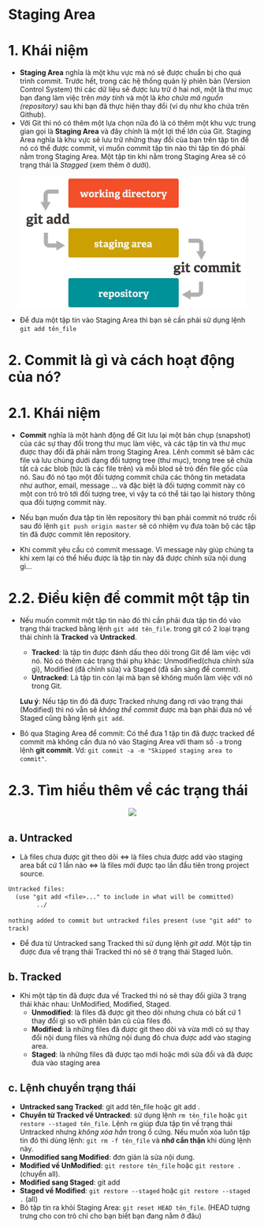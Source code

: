 # Staging Area
# 1. Khái niệm
- **Staging Area** nghĩa là một khu vực mà nó sẽ được chuẩn bị cho quá trình commit. Trước hết, trong các hệ thống quản lý phiên bản (Version Control System) thì các dữ liệu sẽ được lưu trữ ở hai nơi, một là thư mục bạn đang làm việc trên *máy tính* và một là *kho chứa mã nguồn (repository)* sau khi bạn đã thực hiện thay đổi (ví dụ như kho chứa trên Github).
- Với Git thì nó có thêm một lựa chọn nữa đó là có thêm một khu vực trung gian gọi là **Staging Area** và đây chính là một lợi thế lớn của Git. Staging Area nghĩa là khu vực sẽ lưu trữ những thay đổi của bạn trên tập tin để nó có thể được commit, vì muốn commit tập tin nào thì tập tin đó phải nằm trong Staging Area. Một tập tin khi nằm trong Staging Area sẽ có trạng thái là *Stagged* (xem thêm ở dưới). 


<p align="center">
    <img width="460" src="./image/hd_staging_area.png">
</p>

- Để đưa một tập tin vào Staging Area thì bạn sẽ cần phải sử dụng lệnh `git add tên_file`

# 2. Commit là gì và cách hoạt động của nó?

# 2.1. Khái niệm
- **Commit** nghĩa là một hành động để Git lưu lại một bản chụp (snapshot) của các sự thay đổi trong thư mục làm việc, và các tập tin và thư mục được thay đổi đã phải nằm trong Staging Area. Lênh commit sẽ băm các file và lưu chúng dưới dạng đối tượng tree (thư mục), trong tree sẽ chứa tất cả các blob (tức là các file trên) và mỗi blod sẽ trỏ đến file gốc của nó. Sau đó nó tạo một đối tượng commit chứa các thông tin metadata như author, email, message ... và đặc biệt là đối tượng commit này có một con trỏ trỏ tới đối tượng tree, vì vậy ta có thể tái tạo lại history thông qua đối tượng commit này.

- Nếu bạn muốn đưa tập tin lên repository thì bạn phải commit nó trước rồi sau đó lệnh `git push origin master` sẽ có nhiệm vụ đưa toàn bộ các tập tin đã được commit lên repository.
- Khi commit yêu cầu có commit message. Vì message này giúp chúng ta khi xem lại có thể hiểu được là tập tin này đã được chỉnh sửa nội dung gì...

# 2.2. Điều kiện để commit một tập tin
- Nếu muốn commit một tập tin nào đó thì cần phải đưa tập tin đó vào trạng thái tracked bằng lệnh `git add tên_file`. trong git có 2 loại trạng thái chính là **Tracked** và **Untracked**.
    - **Tracked**: là tập tin được đánh dấu theo dõi trong Git để làm việc với nó. Nó có thêm các trạng thái phụ khác: Unmodified(chưa chỉnh sửa gì), Modified (đã chỉnh sửa) và Staged (đã sẵn sàng để commit).
    - **Untracked**: Là tập tin còn lại mà bạn sẽ không muốn làm việc với nó trong Git.

    **Lưu ý**: Nếu tập tin đó đã được Tracked nhưng đang rơi vào trạng thái (Modified) thì nó vẫn sẽ *không thể commit* được mà bạn phải đưa nó về Staged cũng bằng lệnh `git add`.

- Bỏ qua Staging Area để commit:  Có thể đưa 1 tập tin đã được tracked để commit mà không cần đưa nó vào Staging Area với tham số `-a` trong lệnh **git commit**.
Vd: `git commit -a -m "Skipped staging area to commit"`.

# 2.3. Tìm hiểu thêm về các trạng thái


<p align="center">
    <img width="460" src="./image/vong_doi_status.png">
</p>

## a. Untracked
- Là files chưa được git theo dõi <=> là files chưa được add vào staging area bất cứ 1 lần nào <=> là files mới được tạo lần đầu tiên trong project source.

```On branch feature/20220629_git
Untracked files:
  (use "git add <file>..." to include in what will be committed)
        ../

nothing added to commit but untracked files present (use "git add" to track)
```
- Để đưa từ Untracked sang Tracked thì sử dụng lệnh *git add*. Một tập tin được đưa về trạng thái Tracked thì nó sẽ ở trạng thái Staged luôn.
## b. Tracked 
- Khi một tập tin đã được đưa về Tracked thì nó sẽ thay đổi giữa 3 trạng thái khác nhau: UnModified, Modified, Staged.
    - **Unmodified**: là files đã được git theo dõi nhưng chưa có bất cứ 1 thay đổi gì so với phiên bản cũ của files đó.
    - **Modified**: là những files đã được git theo dõi và vừa mới có sự thay đổi nội dung files và những nội dung đó chưa được add vào staging area.
    - **Staged**: là những files đã được tạo mới hoặc mới sửa đổi và đã được đưa vào staging area
## c. Lệnh chuyển trạng thái
- **Untracked sang Tracked**: git add tên_file hoặc git add .
- **Chuyển từ Tracked về Untracked**: sử dụng lệnh `rm tên_file` hoặc `git restore --staged tên_file`. Lệnh `rm` giúp đưa tập tin về trạng thái Untracked nhưng *không xóa hẳn* trong ổ cứng.
Nếu muốn xóa luôn tập tin đó thì dùng lệnh: `git rm -f tên_file` và **nhớ cẩn thận** khi dùng lệnh này.
- **Unmodified sang Modified**: đơn giản là sửa nội dung.
- **Modified về UnModified**: `git restore tên_file` hoặc `git restore .` (chuyển all).
- **Modified sang Staged**: git add
- **Staged về Modified**: `git restore --staged` hoặc `git restore --staged .` (all)
- Bỏ tập tin ra khỏi Staging Area: `git reset HEAD tên_file`. (HEAD tượng trưng cho con trỏ chỉ cho bạn biết bạn đang nằm ở đâu)